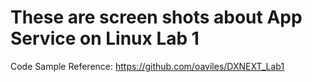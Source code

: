 # These are screen shots about App Service on Linux Lab 1

Code Sample Reference: https://github.com/oaviles/DXNEXT_Lab1

